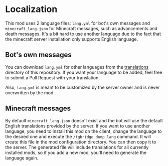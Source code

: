 # Localization

This mod uses 2 language files: `lang.yml` for bot's own messages and `minecraft_lang.json`
for Minecraft messages, such as advancements and death messages.
It's a bit hard to use another language due to the fact that the minecraft server
installation only supports English language.

## Bot's own messages

You can download `lang.yml` for other languages from the
[translations](https://github.com/vanutp/tgbridge/blob/master/translations) directory of this repository.
If you want your language to be added, feel free to submit a Pull Request with your translation.

Also, `lang.yml` is meant to be customized by the server owner and is never overwritten by the mod.

## Minecraft messages

By default `minecraft_lang.json` doesn't exist and the bot will use the default English translations
provided by the server.
If you want to use another language, you need to install this mod on the client, change the language
to the desired one and execute the `/tgbridge dump_lang` command.
It will create this file in the mod configuration directory. You can then copy it to the server.
The generated file will include translations for all currently installed mods, so if you add a new mod, 
you'll need to generate the language again.
